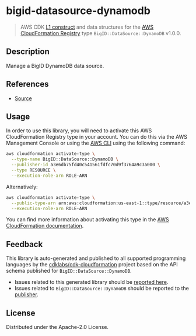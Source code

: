 # bigid-datasource-dynamodb

> AWS CDK [L1 construct](https://docs.aws.amazon.com/cdk/latest/guide/constructs.html) and data structures for the [AWS CloudFormation Registry](https://docs.aws.amazon.com/AWSCloudFormation/latest/UserGuide/registry.html) type `BigID::DataSource::DynamoDB` v1.0.0.

## Description

Manage a BigID DynamoDB data source.

## References

* [Source](https://github.com/aws-cloudformation/aws-cloudformation-rpdk.git)

## Usage

In order to use this library, you will need to activate this AWS CloudFormation Registry type in your account. You can do this via the AWS Management Console or using the [AWS CLI](https://aws.amazon.com/cli/) using the following command:

```sh
aws cloudformation activate-type \
  --type-name BigID::DataSource::DynamoDB \
  --publisher-id a3e6db75fd40c541561fdfc70d9f3764a9c3a000 \
  --type RESOURCE \
  --execution-role-arn ROLE-ARN
```

Alternatively:

```sh
aws cloudformation activate-type \
  --public-type-arn arn:aws:cloudformation:us-east-1::type/resource/a3e6db75fd40c541561fdfc70d9f3764a9c3a000/BigID-DataSource-DynamoDB \
  --execution-role-arn ROLE-ARN
```

You can find more information about activating this type in the [AWS CloudFormation documentation](https://docs.aws.amazon.com/AWSCloudFormation/latest/UserGuide/registry-public.html).

## Feedback

This library is auto-generated and published to all supported programming languages by the [cdklabs/cdk-cloudformation](https://github.com/cdklabs/cdk-cloudformation) project based on the API schema published for `BigID::DataSource::DynamoDB`.

* Issues related to this generated library should be [reported here](https://github.com/cdklabs/cdk-cloudformation/issues/new?title=Issue+with+%40cdk-cloudformation%2Fbigid-datasource-dynamodb+v1.0.0).
* Issues related to `BigID::DataSource::DynamoDB` should be reported to the [publisher](https://github.com/aws-cloudformation/aws-cloudformation-rpdk.git).

## License

Distributed under the Apache-2.0 License.
